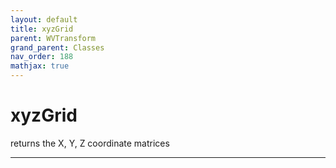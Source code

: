 ```yaml
---
layout: default
title: xyzGrid
parent: WVTransform
grand_parent: Classes
nav_order: 188
mathjax: true
---
```


#  xyzGrid

returns the X, Y, Z coordinate matrices


---


